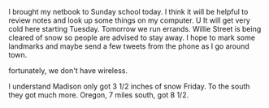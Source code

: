 <html><body><p>I brought my netbook to Sunday school today. I think it will be helpful to review notes and look up some things on my computer. U
It will get very cold here starting Tuesday. Tomorrow we run errands. Willie Street is being cleared of snow so people are advised to stay away. I hope to mark some landmarks and maybe send a few tweets from the phone as I go around town.

fortunately, we don't have wireless.

I understand Madison only got 3 1/2 inches of snow Friday. To the south they got much more. Oregon, 7 miles south, got 8 1/2.</p></body></html>